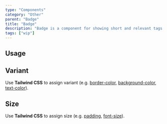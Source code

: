 ```yaml
---
type: "Components"
category: "Other"
parent: "Badge"
title: "Badge"
description: "Badge is a component for showing short and relevant tags."
tags: ["wip"]
---
```


## Usage

<demo>
  <demoinline src="demos/components/badge/usage">
  </demoinline>
</demo>

## Variant

Use **Tailwind CSS** to assign variant (e.g. [border-color](https://tailwindcss.com/docs/border-color), [background-color](https://tailwindcss.com/docs/background-color), [text-color](https://tailwindcss.com/docs/text-color)).

<demo>
  <demoinline src="demos/components/badge/variant">
  </demoinline>
</demo>

## Size

Use **Tailwind CSS** to assign size (e.g. [padding](https://tailwindcss.com/docs/padding), [font-size](https://tailwindcss.com/docs/font-size)).

<demo>
  <demoinline src="demos/components/badge/size">
  </demoinline>
</demo>
